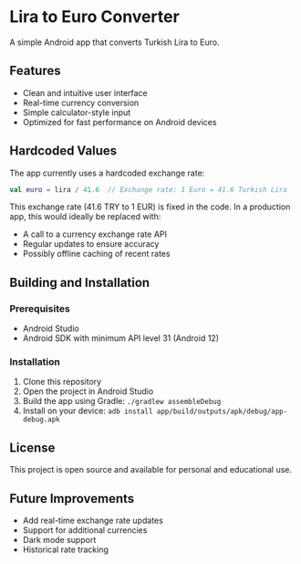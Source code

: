 # Lira to Euro Converter

A simple Android app that converts Turkish Lira to Euro.

## Features

- Clean and intuitive user interface
- Real-time currency conversion
- Simple calculator-style input
- Optimized for fast performance on Android devices

## Hardcoded Values

The app currently uses a hardcoded exchange rate:

```kotlin
val euro = lira / 41.6  // Exchange rate: 1 Euro = 41.6 Turkish Lira
```

This exchange rate (41.6 TRY to 1 EUR) is fixed in the code. In a production app, this would ideally be replaced with:
- A call to a currency exchange rate API
- Regular updates to ensure accuracy
- Possibly offline caching of recent rates

## Building and Installation

### Prerequisites
- Android Studio
- Android SDK with minimum API level 31 (Android 12)

### Installation
1. Clone this repository
2. Open the project in Android Studio
3. Build the app using Gradle: `./gradlew assembleDebug`
4. Install on your device: `adb install app/build/outputs/apk/debug/app-debug.apk`

## License

This project is open source and available for personal and educational use.

## Future Improvements

- Add real-time exchange rate updates
- Support for additional currencies
- Dark mode support
- Historical rate tracking
